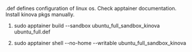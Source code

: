 .def defines configuration of linux os. Check apptainer documentation. Install kinova pkgs manually.

1. sudo apptainer build --sandbox ubuntu_full_sandbox_kinova ubuntu_full.def

2. sudo apptainer shell --no-home --writable ubuntu_full_sandbox_kinova
